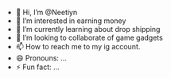 - 👋 Hi, I’m @Neetiyn
- 👀 I’m interested in earning money
- 🌱 I’m currently learning about drop shipping 
- 💞️ I’m looking to collaborate of game gadgets 
- 📫 How to reach me to my ig account.
- 😄 Pronouns: ...
- ⚡ Fun fact: ...

<!---
Neetiyn/Neetiyn is a ✨ special ✨ repository because its `README.md` (this file) appears on your GitHub profile.
You can click the Preview link to take a look at your changes.
--->
